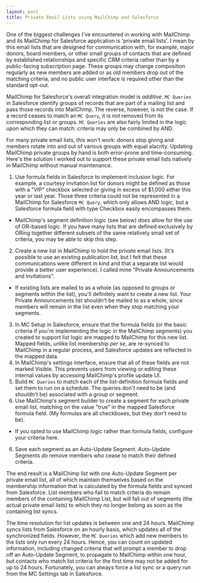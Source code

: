 ```yaml
---
layout: post
title: Private Email Lists using MailChimp and Salesforce
---
```


One of the biggest challenges I've encountered in working with MailChimp and its MailChimp for Salesforce application is 'private email lists'. I mean by this email lists that are designed for communication with, for example, major donors, board members, or other small groups of contacts that are defined by established relationships and specific CRM criteria rather than by a public-facing subscription page. These groups may change composition regularly as new members are added or as old members drop out of the matching criteria, and no public user interface is required other than the standard opt-out.

MailChimp for Salesforce's overall integration model is *additive*. `MC Queries` in Salesforce identify groups of records that are part of a mailing list and pass those records into MailChimp. The reverse, however, is not the case. If a record ceases to match an `MC Query`, it is *not* removed from its corresponding list or groups. `MC Queries` are also fairly limited in the logic upon which they can match: criteria may only be combined by AND.

For many private email lists, this won't work: donors stop giving and members rotate into and out of various groups with equal alacrity. Updating MailChimp private groups by hand is both error-prone and time-consuming. Here's the solution I worked out to support these private email lists natively in MailChimp without manual maintenance.

 1. Use formula fields in Salesforce to implement inclusion logic. For example, a courtesy invitation list for donors might be defined as those with a "VIP" checkbox selected or giving in excess of $1,000 either this year or last year. Those three criteria could not be represented in a MailChimp for Salesforce `MC Query`, which only allows AND logic, but a Salesforce formula field with type Checkbox easily encompasses them.
  - MailChimp's segment definition logic (see below) *does* allow for the use of OR-based logic. If you have many lists that are defined exclusively by ORing together different subsets of the same relatively small set of criteria, you may be able to skip this step.
 2. Create a new list in MailChimp to hold the private email lists. (It's possible to use an existing publication list, but I felt that these communications were different in kind and that a separate list would provide a better user experience). I called mine "Private Announcements and Invitations".
  - If existing lists are mailed to as a whole (as opposed to groups or segments within the list), you'll definitely want to create a new list. Your Private Announcements list shouldn't be mailed to as a whole, since members will remain in the list even when they stop matching your segments.
 3. In MC Setup in Salesforce,  ensure that the formula fields (or the basic criteria if you're implementing the logic in the MailChimp segments) you created to support list logic are mapped to MailChimp for this new list. Mapped fields, unlike list membership *per se*, are re-synced to MailChimp in a regular process, and Salesforce updates are reflected in the mapped data.
 4. In MailChimp's settings interface, ensure that all of these fields are not marked Visible. This prevents users from viewing or editing these internal values by accessing MailChimp's profile update UI.
 5. Build `MC Queries` to match each of the list-definition formula fields and set them to run on a schedule. The queries don't need to be (and shouldn't be) associated with a group or segment.
 5. Use MailChimp's segment builder to create a segment for each private email list, matching on the value "true" in the mapped Salesforce formula field. (My formulas are all checkboxes, but they don't need to be).
  - If you opted to use MailChimp logic rather than formula fields, configure your criteria here.
 6. Save each segment as an Auto-Update Segment. Auto-Update Segments *do* remove members who cease to match their defined criteria.

The end result is a MailChimp list with one Auto-Update Segment per private email list, all of which maintain themselves based on the membership information that is calculated by the formula fields and synced from Salesforce. List members who fail to match criteria do remain members of the containing MailChimp List, but will fall out of segments (the actual private email lists) to which they no longer belong as soon as the containing list syncs.

The time resolution for list updates is between one and 24 hours. MailChimp syncs lists from Salesforce on an hourly basis, which updates all of the synchronized fields. However, the `MC Queries` which add new members to the lists only run every 24 hours. Hence, you can count on updated information, including changed criteria that will prompt a member to drop off an Auto-Update Segment, to propagate to MailChimp within one hour, but contacts who match list criteria for the first time may not be added for up to 24 hours. Fortunately, you can always force a list sync or a query run from the MC Settings tab in Salesforce.
